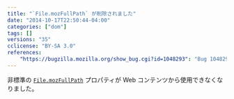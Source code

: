 ```yaml
---
title: "`File.mozFullPath` が削除されました"
date: "2014-10-17T22:50:44-04:00"
categories: ["dom"]
tags: []
versions: "35"
cclicense: "BY-SA 3.0"
references:
    "https://bugzilla.mozilla.org/show_bug.cgi?id=1048293": "Bug 1048293 – File::mozFullPath attribute should not be exposed to content."
---
```

非標準の [`File.mozFullPath`](https://developer.mozilla.org/ja/docs/Web/API/File.mozFullPath) プロパティが Web コンテンツから使用できなくなりました。
